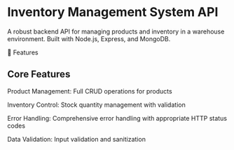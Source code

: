 # Inventory Management System API
A robust backend API for managing products and inventory in a warehouse environment. Built with Node.js, Express, and MongoDB.

🚀 Features

## Core Features
Product Management: Full CRUD operations for products

Inventory Control: Stock quantity management with validation

Error Handling: Comprehensive error handling with appropriate HTTP status codes

Data Validation: Input validation and sanitization